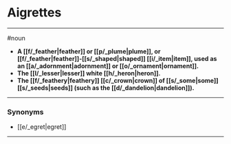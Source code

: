 # Aigrettes
---
#noun
- **A [[f/_feather|feather]] or [[p/_plume|plume]], or [[f/_feather|feather]]-[[s/_shaped|shaped]] [[i/_item|item]], used as an [[a/_adornment|adornment]] or [[o/_ornament|ornament]].**
- **The [[l/_lesser|lesser]] white [[h/_heron|heron]].**
- **The [[f/_feathery|feathery]] [[c/_crown|crown]] of [[s/_some|some]] [[s/_seeds|seeds]] (such as the [[d/_dandelion|dandelion]]).**
---
### Synonyms
- [[e/_egret|egret]]
---
